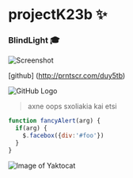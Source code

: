 # projectK23b :sparkles: <h3>BlindLight :mortar_board:


![Screenshot](screenshot.png)

[github] (http://prntscr.com/duy5tb)

![GitHub Logo](projectK23b/BlindLight/app/src/main/res/mipmap-hdpi/ic_launcher.png)

>axne oops
>sxoliakia kai etsi

```javascript
function fancyAlert(arg) {
  if(arg) {
    $.facebox({div:'#foo'})
  }
}
```

![Image of Yaktocat](https://octodex.github.com/images/yaktocat.png)


